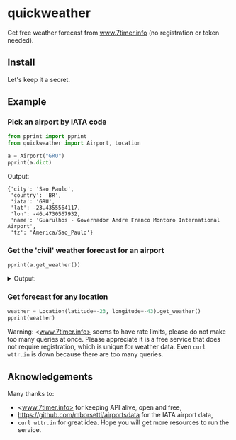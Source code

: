 # quickweather
Get free weather forecast from www.7timer.info (no registration or token needed).

## Install

Let's keep it a secret.

## Example

### Pick an airport by IATA code

```python
from pprint import pprint
from quickweather import Airport, Location

a = Airport("GRU")
pprint(a.dict)
```

Output:

```
{'city': 'Sao Paulo',
 'country': 'BR',
 'iata': 'GRU',
 'lat': -23.4355564117,
 'lon': -46.4730567932,
 'name': 'Guarulhos - Governador Andre Franco Montoro International Airport',
 'tz': 'America/Sao_Paulo'}
```

### Get the 'civil' weather forecast for an airport

```python
pprint(a.get_weather())
```

<details><summary>Output:</summary>

```
[{'date': 20240225,
  'temp2m': {'max': 28, 'min': 22},
  'weather': 'lightrain',
  'wind10m_max': 3},
 {'date': 20240226,
  'temp2m': {'max': 28, 'min': 21},
  'weather': 'oshower',
  'wind10m_max': 3},
 {'date': 20240227,
  'temp2m': {'max': 30, 'min': 21},
  'weather': 'cloudy',
  'wind10m_max': 3},
 {'date': 20240228,
  'temp2m': {'max': 31, 'min': 23},
  'weather': 'lightrain',
  'wind10m_max': 3},
 {'date': 20240229,
  'temp2m': {'max': 29, 'min': 22},
  'weather': 'lightrain',
  'wind10m_max': 2},
 {'date': 20240301,
  'temp2m': {'max': 27, 'min': 21},
  'weather': 'lightrain',
  'wind10m_max': 3},
 {'date': 20240302,
  'temp2m': {'max': 26, 'min': 20},
  'weather': 'lightrain',
  'wind10m_max': 3}]
```
</details>

### Get forecast for any location

```python
weather = Location(latitude=-23, longitude=-43).get_weather() 
pprint(weather)
```

Warning: <www.7timer.info> seems to have rate limits, please do not make too many queries at once.
Please appreciate it is a free service that does not require registration,
which is unique for weather data. Even `curl wttr.in` is down because there are too many queries.

## Aknowledgements

Many thanks to:

- <www.7timer.info> for keeping API alive, open and free,
- <https://github.com/mborsetti/airportsdata> for the IATA airport data,  
- `curl wttr.in` for great idea. Hope you will get more resources to run the service.

